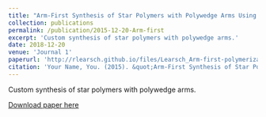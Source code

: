 ```yaml
---
title: "Arm-First Synthesis of Star Polymers with Polywedge Arms Using RingOpening Metathesis Polymerization and Bifunctional Crosslinkers"
collection: publications
permalink: /publication/2015-12-20-Arm-first
excerpt: 'Custom synthesis of star polymers with polywedge arms.'
date: 2018-12-20
venue: 'Journal 1'
paperurl: 'http://rlearsch.github.io/files/Learsch_Arm-first-polymerization_2018.pdf'
citation: 'Your Name, You. (2015). &quot;Arm-First Synthesis of Star Polymers with Polywedge Arms Using Ring Opening Metathesis Polymerization and Bifunctional Crosslinkers.&quot; <i>Journal 1</i>. 1(3).'
---
```

Custom synthesis of star polymers with polywedge arms.

[Download paper here](http://rlearsch.github.io/files/Learsch_Arm-first-polymerization_2018.pdf)
<!--
Recommended citation: Your Name, You. (2015). "Paper Title Number 3." <i>Journal 1</i>. 1(3).
--> 

